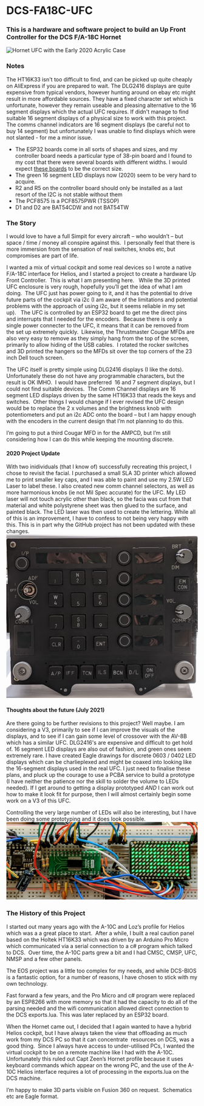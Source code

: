 # DCS-FA18C-UFC
### This is a hardware and software project to build an Up Front Controller for the DCS F/A-18C Hornet
![Hornet UFC with the Early 2020 Acrylic Case](/images/UFC_Acrylic.png)
### Notes

The HT16K33 isn't too difficult to find, and can be picked up quite cheaply on AliExpress if you are prepared to wait.  The DLG2416 displays are quite expensive from 
typical vendors, however hunting around on ebay etc might result in more affordable sources.  They have a fixed character set which is unfortunate, however they remain useable and pleasing alternative to the 16 segment displays which the actual UFC requires.  If didn't manage to find suitable 16 segment displays of a physical size to work with this 
project.  The comms channel indicators are 16 segment displays (be careful not to buy 14 segment) but unfortunately I was unable to find displays which were not slanted - for me a minor issue.
* The ESP32 boards come in all sorts of shapes and sizes, and my controller board needs
a particular type of 38-pin board and I found to my cost that there were several boards with different widths.  I would expect [these boards](https://www.amazon.co.uk/AZDelivery-NodeMcu-CP2102-Development-including/dp/B074RGW2VQ/) to be the correct size.
* The green 16 segment LED displays now (2020) seem to be very hard to acquire.
* R2 and R5 on the controller board should only be installed as a last resort of the I2C is not stable without them
* The PCF8575 is a PCF8575PWR (TSSOP)
* D1 and D2 are BAT54CDW and not BAT54TW


### The Story
I would love to have a full Simpit for every aircraft – who
wouldn’t – but space / time / money all conspire against this.  I personally
feel that there is more immersion from the sensation of real switches, knobs
etc, but compromises are part of life.

I wanted a mix of virtual cockpit and some real devices so I
wrote a native F/A-18C interface for Helios, and I started a project to create
a hardware Up Front Controller.  This is what I am presenting here.   While the
3D printed UFC enclosure is very rough, hopefully you’ll get the idea of what I
am doing.  The UFC just has power going to it, and it has the potential to
drive future parts of the cockpit via i2c (I am aware of the limitations and
potential problems with the approach of using i2c, but it seems reliable in my
set up).   The UFC is controlled by an ESP32 board to get me the direct pins
and interrupts that I needed for the encoders.  Because there is only a single
power connecter to the UFC, it means that it can be removed from the set up
extremely quickly.  Likewise, the Thrustmaster Cougar MFDs are also very easy
to remove as they simply hang from the top of the screen, primarily to allow
hiding of the USB cables.  I rotated the rocker switches and 3D printed the
hangers so the MFDs sit over the top corners of the 23 inch Dell touch screen.

The UFC itself is pretty simple using DLG2416 displays (I
like the dots).  Unfortunately these do not have any programmable characters,
but the result is OK IMHO.  I would have preferred  16 and 7 segment displays,
but I could not find suitable devices.  The Comm Channel displays are 16
segment LED displays driven by the same HT16K33 that reads the keys and
switches.  Other things I would change if I ever revised the UFC design would
be to replace the 2 x volumes and the brightness knob with potentiometers and
put an i2c ADC onto the board – but I am happy enough with the encoders in the
current design that I’m not planning to do this.

I’m going to put a third Cougar MFD in for the AMPCD, but
I’m still considering how I can do this while keeping the mounting discrete.

#### 2020 Project Update
With two inidividuals (that I know of) successfully recreating this project, I chose to revisit
the facial.  I purchased a small SLA 3D printer which allowed me to print smaller key caps, and 
I was able to paint and use my 2.5W LED Laser to label these.  I also created new comm channel
selectors, as well as more harmonious knobs (ie not Mil Spec accurate) for the UFC.
My LED laser will not touch acrylic other than black, so the facia was cut from that material and 
white polystyrene sheet was then glued to the surface, and painted black.  The LED laser was then 
used to create the lettering.  While all of this is an improvement, I have to confess to not being 
very happy with this.   This is in part why the GitHub project has not been updated with these changes.
![Hornet UFC with Late 2020 Acrylic Facia](/images/2020FaciaDetail.jpg)

#### Thoughts about the future (July 2021)
Are there going to be further revisions to this project?  Well maybe.  I am considering a V3, primarily 
to see if I can improve the visuals of the displays, and to see if I can gain some level of crossover with
the AV-8B which has a similar UFC.  DLG2416's are expensive and difficult to get hold of.  16 segment LED displays
are also out of fashion, and green ones seem extremely rare.  I have created Eagle drawings for discrete 0603 / 0402
LED displays which can be charlieplexed and might be coaxed into looking like the 16-segment displays used in the 
real UFC.  I just need to finalise these plans, and pluck up the courage to use a PCBA service to build a prototype 
(I have neither the patience nor the skill to solder the volume to LEDs needed).  If I get around to getting a 
display prototyped *AND* I can work out how to make it look fit for purpose, then I will almost certainly begin
some work on a V3 of this UFC.

Controlling the very large number of LEDs will also be interesting, but I have been doing some prototyping and it does look possible.
![Currently on the Breadboard](/images/OnTheBreadboard.jpg)          

### The History of this Project

I started out many years ago with the A-10C and Loz’s
profile for Helios which was a a great place to start.  After a while, I built
a real caution panel based on the Holtek HT16K33 which was driven by an Arduino
Pro Micro which communicated via a serial connection to a c# program which
talked to DCS.  Over time, the A-10C parts grew a bit and I had CMSC, CMSP,
UFC, NMSP and a few other panels.

The EOS project was a little too complex for my needs, and
while DCS-BIOS is a fantastic option, for a number of reasons, I have chosen to
stick with my own technology.

Fast forward a few years, and the Pro Micro and c# program
were replaced by an ESP8266 with more memory so that it had the capacity to do
all of the parsing needed and the wifi communication allowed direct connection
to the DCS exports.lua.  This was later replaced by an ESP32 board.

When the Hornet came out, I decided that I again wanted to
have a hybrid Helios cockpit, but I have always taken the view that offloading
as much work from my DCS PC so that it can concentrate  resources on DCS, was a
good thing.  Since I always have access to under-utilised PCs, I wanted the
virtual cockpit to be on a remote machine like I had with the A-10C. 
Unfortunately this ruled out Capt Zeen’s Hornet profile because it uses
keyboard commands which appear on the wrong PC, and the use of the A-10C Helios
interface requires a lot of processing in the exports.lua on the DCS machine.

I’m happy to make 3D parts visible on Fusion 360 on request.  Schematics etc are
Eagle format.
